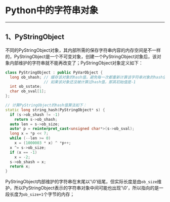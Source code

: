 # **Python中的字符串对象**
***

## **1、PyStringObject**
不同的PyStringObject对象，其内部所需的保存字符串内容的内存空间是不一样的，PyStringObject是一个不可变对象，创建一个PyStringObject对象后，该对象内部维护的字符串就不能再改变了；PyStringObject对象定义如下：
```C++
class PyStringObject : public PyVarObject {
  long ob_shash; // 缓存该对象的hash值，避免每一次都重新计算该字符串对象的hash值；
                 // 如果该对象还没被计算过hash值，那其初始值是-1
  int ob_sstate;
  char ob_sval[1];
};

// 计算PyStringObject的hash值算法如下：
static long string_hash(PyStringObject* s) {
  if (s->ob_shash != -1)
    return s->ob_shash;
  auto len = s->ob_size;
  auto* p = reinterpret_cast<unsigned char*>(s->ob_sval);
  long x = *p << 7;
  while (--len >= 0)
    x = (1000003 * x) ^ *p++;
  x ^= s->ob_size;
  if (x == -1)
    x = -2;
  s->ob_shash = x;
  return x;
}
```
PyStringObject内部维护的字符串在末尾以'\0'结尾，但实际长度是由`ob_size`维护，所以PyStringObject表示的字符串对象中间可能也出现'\0'，所以指向的是一段长度为`ob_size+1`个字节的内存；
